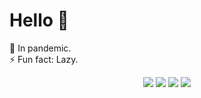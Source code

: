 # Hello 👋
🌱 In pandemic.  
⚡ Fun fact: Lazy.
<p align="center">
  <img src="https://github-readme-stats.vercel.app/api?username=devblin&count_private=true&show_icons=true&hide_border=true&bg_color=00000000&text_color=3385c7&title_color=3385c7&icon_color=3385c7&include_all_commits=true">
  <img src="https://github-readme-stats.vercel.app/api/top-langs/?username=devblin&layout=compact&hide=&langs_count=10&hide_border=true&bg_color=00000000&text_color=3385c7&title_color=3385c7&icon_color=3385c7">
  <img src="https://github-readme-streak-stats.herokuapp.com?user=devblin&theme=dark&hide_border=true&background=00000000&stroke=FF2D2D&ring=FF2D2D&currStreakLabel=3385C7&dates=27679A&currStreakNum=3385C7&sideNums=3790D7&sideLabels=3385C7">
  <img src="https://github-readme-stats.vercel.app/api/wakatime?username=devblin&layout=compact&theme=dark&hide_border=true&bg_color=00000000&text_color=3385c7&title_color=3385c7">
</p>
